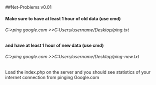 ##Net-Problems v0.01

#### Make sure to have at least 1 hour of old data (use cmd)
###### C:\>ping google.com >>C:Users/username/Desktop/ping.txt

#### and have at least 1 hour of new data (use cmd)
###### C:\>ping google.com >>C:Users/username/Desktop/ping-new.txt

Load the index.php on the server and you should see statistics of your internet connection from pinging Google.com